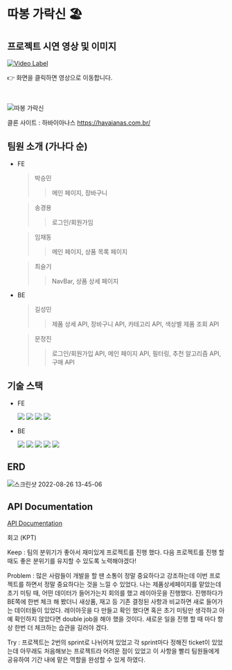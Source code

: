 # 따봉 가락신 🏖

## 프로젝트 시연 영상 및 이미지
[![Video Label](http://img.youtube.com/vi/kaVLMD1Mfi4/0.jpg)](https://youtu.be/kaVLMD1Mfi4)

👉 화면을 클릭하면 영상으로 이동합니다.

<br />


![따봉 가락신](https://user-images.githubusercontent.com/105341553/186824307-3933622b-ec51-4228-a71c-33245c54e5b0.png)

클론 사이트 : 하바이아나스 https://havaianas.com.br/

## 팀원 소개 (가나다 순)

- FE

  > 박승민
  >
  > > 메인 페이지, 장바구니

  > 송경용
  >
  > > 로그인/회원가임

  > 임채동
  >
  > > 메인 페이지, 상품 목록 페이지

  > 최슬기
  >
  > > NavBar, 상품 상세 페이지

- BE

  > 길성민
  >
  > > 제품 상세 API, 장바구니 API, 카테고리 API, 색상별 제품 조회 API

  > 문정진
  >
  > > 로그인/회원가입 API, 메인 페이지 API, 필터링, 추천 알고리즘 API, 구매 API

## 기술 스택

- FE

  <img src="https://img.shields.io/badge/HTML5-E34F26?style=round&logo=HTML5&logoColor=white" />
  <img src="https://img.shields.io/badge/CSS3-1572B6?style=round&logo=CSS3&logoColor=white" />
  <img src="https://img.shields.io/badge/JS-F7DF1E?style=round&logo=JavaScript&logoColor=white" />
  <img src="https://img.shields.io/badge/React.js-61DAFB?style=round&logo=React&logoColor=white" />

- BE

  <img src="https://img.shields.io/badge/Node.js-339933?style=round&logo=Node.js&logoColor=white" />
  <img src="https://img.shields.io/badge/Express-666666?style=round&logo=Express&logoColor=white" />
  <img src="https://img.shields.io/badge/TypeORM-222222?style=round&logo=typeorm&logoColor=white" />

  <img src="https://img.shields.io/badge/MySQL-4479A1?style=round&logo=MySQL&logoColor=white" /> 
  <img src="https://img.shields.io/badge/AWS-232F3E?style=round&logo=Amazon%20AWS&logoColor=white"/>

## ERD

![스크린샷 2022-08-26 13-45-06](https://user-images.githubusercontent.com/105341553/186824383-79a06b35-0e93-4a3e-ab8a-611b85840518.png)

## API Documentation

[API Documentation](https://documenter.getpostman.com/view/22449644/VUquKF7D)

회고 (KPT)

Keep : 팀의 분위기가 좋아서 재미있게 프로젝트를 진행 했다. 다음 프로젝트를 진행 할 때도 좋은 분위기를 유지할 수 있도록 노력해야겠다!

Problem : 많은 사람들이 개발을 할 땐 소통이 정말 중요하다고 강조하는데 이번 프로젝트를 하면서 정말 중요하다는 것을 느낄 수 있었다. 나는 제품상세페이지를 맡았는데 초기 미팅 때, 어떤 데이터가 들어가는지 회의를 했고 레이아웃을 진행했다. 진행하다가 BE쪽에 한번 체크 해 봤더니 새상품, 재고 등 기존 결정된 사항과 비교하면 새로 들어가는 데이터들이 있었다. 레이아웃을 다 만들고 확인 했다면 혹은 초기 미팅만 생각하고 아예 확인하지 않았다면 double job을 해야 했을 것이다. 새로운 일을 진행 할 때 마다 항상 한번 더 체크하는 습관을 길러야 겠다.

Try : 프로젝트는 2번의 sprint로 나뉘어져 있었고 각 sprint마다 정해진 ticket이 있었는데 아무래도 처음해보는 프로젝트라 어려운 점이 있었고 이 사항을 빨리 팀원들에게 공유하여 기간 내에 맡은 역할을 완성할 수 있게 하였다. 


